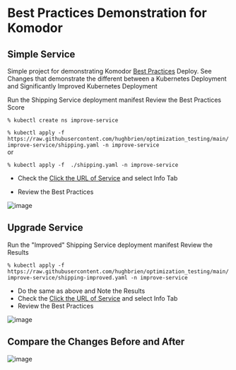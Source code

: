 
# Best Practices Demonstration for Komodor


## Simple Service 
Simple project for demonstrating Komodor [Best Practices](https://docs.komodor.com/Learn/Static-Prevention.html#how-it-works) 
Deploy.  See Changes that demonstrate the different between a Kubernetes Deployment and Significantly Improved Kubernetes Deployment

Run the Shipping Service deployment manifest
Review the Best Practices Score

```% kubectl create ns improve-service```

```% kubectl apply -f  https://raw.githubusercontent.com/hughbrien/optimization_testing/main/improve-service/shipping.yaml -n improve-service```   
or 

```% kubectl apply -f  ./shipping.yaml -n improve-service```   

- Check the [Click the URL of Service](https://app.komodor.com/main/events?sortBy=%7B%22key%22%3A%22endtime%22%2C%22direction%22%3A-1%7D&filters=%7B%7D&timeWindow=168)
and select Info Tab


- Review the Best Practices 

![image](./images/shipping-before.jpg)

## Upgrade Service

Run the "Improved" Shipping Service deployment manifest
Review the Results 

```% kubectl apply -f  https://raw.githubusercontent.com/hughbrien/optimization_testing/main/improve-service/shipping-improved.yaml -n improve-service ``` 

- Do the same as above and Note the Results 
- Check the [Click the URL of Service](https://app.komodor.com/main/events?sortBy=%7B%22key%22%3A%22endtime%22%2C%22direction%22%3A-1%7D&filters=%7B%7D&timeWindow=168)
and select Info Tab 
- Review the Best Practices 

![image](./images/shipping-after.jpg)

## Compare the Changes Before and After 

![image](./images/diffs.jpg)


